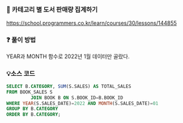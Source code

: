 ### 🔗 카테고리 별 도서 판매량 집계하기
https://school.programmers.co.kr/learn/courses/30/lessons/144855

### ❓ 풀이 방법
YEAR과 MONTH 함수로 2022년 1월 데이터만 골랐다.

### 💡소스 코드
````sql
SELECT B.CATEGORY, SUM(S.SALES) AS TOTAL_SALES
FROM BOOK_SALES S
         JOIN BOOK B ON S.BOOK_ID=B.BOOK_ID
WHERE YEAR(S.SALES_DATE)=2022 AND MONTH(S.SALES_DATE)=01
GROUP BY B.CATEGORY
ORDER BY B.CATEGORY;
````